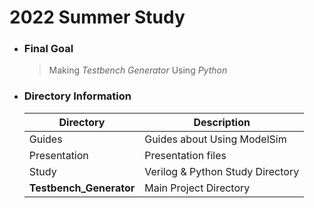 # 2022 Summer Study  
+ ### Final Goal
    >Making *Testbench Generator* Using *Python*

+ ### Directory Information

    |Directory|Description|
    |---|--------|
    |Guides|Guides about Using ModelSim|
    |Presentation|Presentation files|
    |Study|Verilog & Python Study Directory|
    |**Testbench_Generator**| Main Project Directory|
